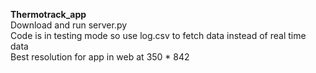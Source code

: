 **Thermotrack_app**<br/>
Download and run server.py <br/>
Code is in testing mode so use log.csv to fetch data instead of real time data <br/>
Best resolution for app in web at 350 * 842
